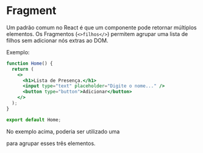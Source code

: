 # Fragment
Um padrão comum no React é que um componente pode retornar múltiplos elementos. Os Fragmentos (`<>filhos</>`) permitem agrupar uma lista de filhos sem adicionar nós extras ao DOM.

Exemplo:

```jsx
function Home() {
  return (
    <>
      <h1>Lista de Presença.</h1>
      <input type="text" placeholder="Digite o nome..." />
      <button type="button">Adicionar</button>
    </>
  );
}

export default Home;
```
No exemplo acima, poderia ser utilizado uma <div> para agrupar esses três elementos.